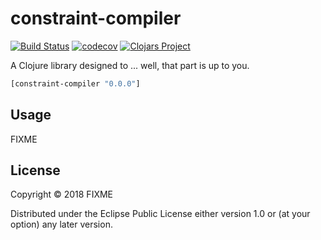 # constraint-compiler
[![Build Status](https://travis-ci.org/tcooperFL/constraint-compiler.svg?branch=master)](https://travis-ci.org/tcooperFL/constraint-compiler)
[![codecov](https://codecov.io/gh/tcooperFL/constraint-compiler/branch/master/graph/badge.svg)](https://codecov.io/gh/tcooperFL/constraint-compiler)
[![Clojars Project](https://img.shields.io/clojars/v/constraint-compiler.svg)](https://clojars.org/constraint-compiler)

A Clojure library designed to ... well, that part is up to you.

```clj
[constraint-compiler "0.0.0"]
```

## Usage

FIXME

## License

Copyright © 2018 FIXME

Distributed under the Eclipse Public License either version 1.0 or (at
your option) any later version.
